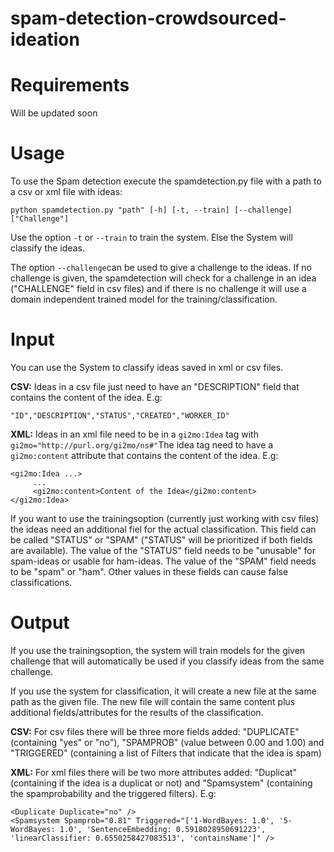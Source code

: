 # spam-detection-crowdsourced-ideation

# Requirements
Will be updated soon

# Usage
To use the Spam detection execute the spamdetection.py file with a path to a csv or xml file with ideas:
``` 
python spamdetection.py "path" [-h] [-t, --train] [--challenge] ["Challenge"]
```

Use the option `-t` or `--train` to train the system.
Else the System will classify the ideas.

The option `--challenge`can be used to give a challenge to the ideas.
If no challenge is given, the spamdetection will check for a challenge in an idea ("CHALLENGE" field in csv files) and if there is no challenge it will use a domain independent trained model for the training/classification.

# Input
You can use the System to classify ideas saved in xml or csv files. 

**CSV:** Ideas in a csv file just need to have an "DESCRIPTION" field that contains the content of the idea. E.g: 
```
"ID","DESCRIPTION","STATUS","CREATED","WORKER_ID"
```
    
**XML:** Ideas in an xml file need to be in a `gi2mo:Idea` tag with `gi2mo="http://purl.org/gi2mo/ns#"`The idea tag need to have a `gi2mo:content` attribute that contains the content of the idea. E.g: 
```
<gi2mo:Idea ...>
     ...
     <gi2mo:content>Content of the Idea</gi2mo:content>
</gi2mo:Idea>
```

If you want to use the trainingsoption (currently just working with csv files) the ideas need an additional fiel for the actual classification. This field can be called "STATUS" or "SPAM" ("STATUS" will be prioritized if both fields are available).
The value of the "STATUS" field needs to be "unusable" for spam-ideas or usable for ham-ideas.
The value of the "SPAM" field needs to be "spam" or "ham". Other values in these fields can cause false classifications.
 
# Output
If you use the trainingsoption, the system will train models for the given challenge that will automatically be used if you classify ideas from the same challenge. 

If you use the system for classification, it will create a new file at the same path as the given file.
The new file will contain the same content plus additional fields/attributes for the results of the classification.

**CSV:** For csv files there will be three more fields added: "DUPLICATE" (containing "yes" or "no"), "SPAMPROB" (value between 0.00 and 1.00) and "TRIGGERED" (containing a list of Filters that indicate that the idea is spam)

**XML:** For xml files there will be two more attributes added: "Duplicat" (containing if the idea is a duplicat or not) and "Spamsystem" (containing the spamprobability and the triggered filters). E.g:
```
<Duplicate Duplicate="no" />
<Spamsystem Spamprob="0.81" Triggered="['1-WordBayes: 1.0', '5-WordBayes: 1.0', 'SentenceEmbedding: 0.5918028950691223', 'linearClassifier: 0.6550258427083513', 'containsName']" />
```


